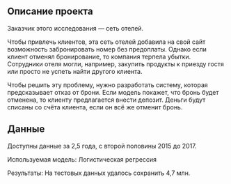 ## Описание проекта
Заказчик этого исследования — сеть отелей.

Чтобы привлечь клиентов, эта сеть отелей добавила на свой сайт возможность забронировать номер без предоплаты. Однако если клиент отменял бронирование, то компания терпела убытки. Сотрудники отеля могли, например, закупить продукты к приезду гостя или просто не успеть найти другого клиента.

Чтобы решить эту проблему, нужно разработать систему, которая предсказывает отказ от брони. Если модель покажет, что бронь будет отменена, то клиенту предлагается внести депозит. Деньги будут списаны со счёта клиента, если он всё же отменит бронь.

## Данные
Доступны данные за 2,5 года, с второй половины 2015 до 2017.

Используемая модель: Логистическая регрессия

Результаты: На тестовых данных удалось сохранить 4,7 млн.
